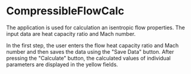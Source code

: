 # CompressibleFlowCalc
The application is used for calculation an isentropic flow properties. The input data are heat capacity ratio and Mach number.

In the first step, the user enters the flow heat capacity ratio and Mach number and then saves the data using the "Save Data" button. After pressing the "Calculate" button, the calculated values of individual parameters are displayed in the yellow fields.
